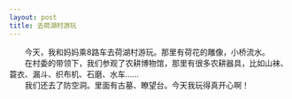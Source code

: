 ```yaml
---
layout: post
title: 去荷湖村游玩
---
```



　　今天，我和妈妈乘8路车去荷湖村游玩。那里有荷花的雕像，小桥流水。    
　　在村委的带领下，我们参观了农耕博物馆，那里有很多农耕器具，比如山袜、蓑衣、漏斗、织布机、石磨、水车……    
　　我们还去了防空洞。里面有古墓、瞭望台。今天我玩得真开心啊！    
